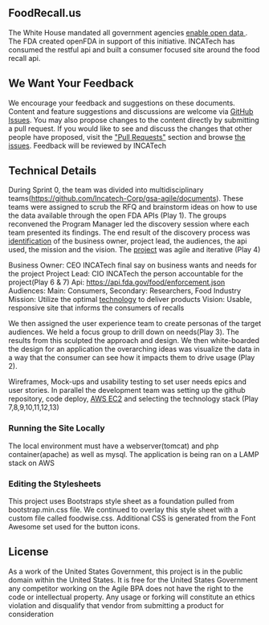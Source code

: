 ## FoodRecall.us
The White House mandated all government agencies [enable open data ](https://cio.gov/worldclassdigitalservices/digital-strategy). The FDA created openFDA in support of this initiative. INCATech has consumed the restful api and built a consumer focused site around the food recall api.

## We Want Your Feedback
We encourage your feedback and suggestions on these documents. Content and feature suggestions and discussions are welcome via [GitHub Issues](https://github.com/Incatech-Corp/gsa-agile/issues). You may also propose changes to the content directly by submitting a pull request.
If you would like to see and discuss the changes that other people have proposed, visit the ["Pull Requests"](https://github.com/Incatech-Corp/gsa-agile/pulls) section and browse [the issues](https://github.com/Incatech-Corp/gsa-agile/issues).
Feedback will be reviewed by INCATech 

## Technical Details
During Sprint 0, the team was divided into multidisciplinary teams(https://github.com/Incatech-Corp/gsa-agile/documents). These teams were assigned to scrub the RFQ and brainstorm ideas on how to use the data available through the open FDA APIs (Play 1). The groups reconvened the Program Manager led the discovery session where each team presented its findings. The end result of the discovery process was [identification](https://github.com/Incatech-Corp/gsa-agile/blob/master/documents/Pool%202%20-%20Evidence%20Item_a%20-%20Delegation%20of%20Authority.pdf) of the business owner, project lead, the audiences, the api used, the mission and the vision. The [project](https://github.com/Incatech-Corp/gsa-agile/blob/master/documents/Pool%202%20Evidence%20Item_b%20Project%20Charter.docx) was agile and iterative (Play 4)

Business Owner: CEO INCATech final say on business wants and needs for the project
Project Lead: CIO INCATech the person accountable for the project(Play 6 & 7)
Api: https://api.fda.gov/food/enforcement.json
Audiences: Main: Consumers, Secondary: Researchers, Food Industry
Mission: Utilize the optimal [technology](https://github.com/Incatech-Corp/gsa-agile/blob/master/documents/Pool%202%20Evidence%20Item_c%20Technology%20Used.docx) to deliver products
Vision: Usable, responsive site that informs the consumers of recalls

We then assigned the user experience team to create personas of the target audiences.   We held a focus group to drill down on needs(Play 3). The results from this sculpted the approach and design.  We then white-boarded the design for an application the overarching ideas was visualize the data in a way that the consumer can see how it impacts them to drive usage (Play 2).

Wireframes, Mock-ups and usability testing to set user needs epics and user stories. In parallel the development team was setting up the github repository, code deploy, [AWS EC2](https://github.com/Incatech-Corp/gsa-agile/blob/master/documents/Pool%202%20Evidence%20Item_d%20IaaS%20and%20PaaS%20provider.docx) and selecting the technology stack (Play 7,8,9,10,11,12,13)

### Running the Site Locally
The local environment must have a webserver(tomcat) and php container(apache) as well as mysql. The application is being ran on a LAMP stack on AWS

### Editing the Stylesheets
This project uses Bootstraps style sheet as a foundation pulled from bootstrap.min.css file. We continued to overlay this style sheet with a custom file called foodwise.css.  Additional CSS is generated from the Font Awesome set used for the button icons.

## License
As a work of the United States Government, this project is in the public domain within the United States. It is free for the United States Government any competitor working on the Agile BPA does not have the right to the code or intellectual property. Any usage or forking will constitute an ethics violation and disqualify that vendor from submitting a product for consideration
